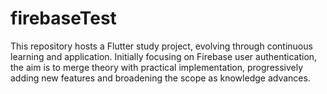 # firebaseTest
This repository hosts a Flutter study project, evolving through continuous learning and application. Initially focusing on Firebase user authentication, the aim is to merge theory with practical implementation, progressively adding new features and broadening the scope as knowledge advances.
